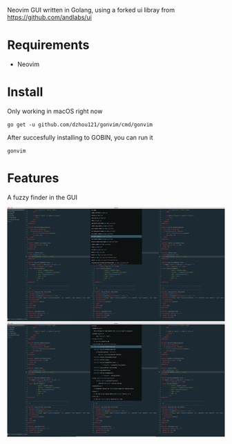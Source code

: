 Neovim GUI written in Golang, using a forked ui libray from https://github.com/andlabs/ui

# Requirements
- Neovim

# Install
Only working in macOS right now
```
go get -u github.com/dzhou121/gonvim/cmd/gonvim
```

After succesfully installing to GOBIN, you can run it
```
gonvim
```

# Features

A fuzzy finder in the GUI

![Readme](./screen1.png)
![Readme](./screen2.png)
